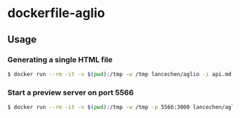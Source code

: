 dockerfile-aglio
================

Usage
-----

### Generating a single HTML file
```bash
$ docker run --rm -it -v $(pwd):/tmp -w /tmp lancechen/aglio -i api.md -o api.html
```

### Start a preview server on port 5566
```bash
$ docker run --rm -it -v $(pwd):/tmp -w /tmp -p 5566:3000 lancechen/aglio -i api.md -s -h 0.0.0.0
```
